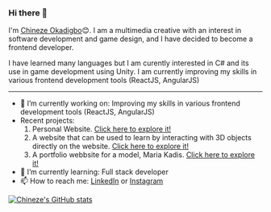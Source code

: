 ### Hi there 👋

I'm [Chineze Okadigbo](https://chineze-okadigbo.netflify.app)😊. I am a multimedia creative with an interest in software development and game design, and I have decided to become a frontend developer.

I have learned many languages but I am curently interested in C# and its use in game development using Unity. I am currently improving my skills in various frontend development tools (ReactJS, AngularJS)

---

- 🔭 I’m currently working on: Improving my skills in various frontend development tools (ReactJS, AngularJS)
- Recent projects:
  1. Personal Website. [Click here to explore it!](https://chineze-okadigbo.netflify.app)
  2. A website that can be used to learn by interacting with 3D objects directly on the website. [Click here to explore it!](https://learnwith3d.netflify.app)
  3. A portfolio webbsite for a model, Maria Kadis. [Click here to explore it!](https://maria-kadis.netflify.app)
- 🌱 I’m currently learning: Full stack developer
- 📫 How to reach me: [LinkedIn](https://ng.linkedin.com/in/chineze-okadigbo-0503851ba) or [Instagram](https://www.instagram.com/_chinezeokadigbo/?igshid=1aosdky1bgskm)

[![Chineze's GitHub stats](https://github-readme-stats.vercel.app/api?username=neze14&show_icons=true&theme=midnight-purple)](https://github.com/anuraghazra/github-readme-stats)
